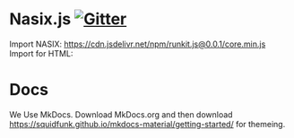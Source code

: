 # Nasix.js [![Gitter](https://badges.gitter.im/nasix-js/community.svg)](https://gitter.im/nasix-js/community?utm_source=badge&utm_medium=badge&utm_campaign=pr-badge)
Import NASIX: https://cdn.jsdelivr.net/npm/runkit.js@0.0.1/core.min.js
Import for HTML: <script src="https://cdn.jsdelivr.net/npm/nasix.js@latest/core.min.js"></script>
# Docs
We Use MkDocs. Download MkDocs.org and then download https://squidfunk.github.io/mkdocs-material/getting-started/ for themeing. 
